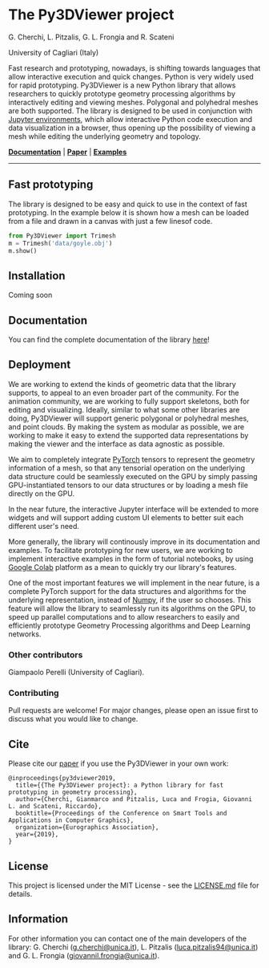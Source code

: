 # The Py3DViewer project
G. Cherchi, L. Pitzalis, G. L. Frongia and R. Scateni

University of Cagliari (Italy)

Fast research and prototyping, nowadays, is shifting towards languages that allow interactive execution and quick changes. Python is very widely used for rapid prototyping. Py3DViewer is a new Python library that allows researchers to quickly prototype geometry processing algorithms by interactively editing and viewing meshes. Polygonal and polyhedral meshes are both supported. The library is designed to be used in conjunction with [Jupyter environments](https://jupyter.org), which allow interactive Python code execution and data visualization in a browser, thus opening up the possibility of viewing a mesh while editing the underlying geometry and topology.

**[Documentation]()** | **[Paper]()** | **[Examples]()**

--------------------------------------------------------------------------------

## Fast prototyping
The library is designed to be easy and quick to use in the context of fast prototyping. In the example below it is shown how a mesh can be loaded from a file and drawn in a canvas with just a few linesof code.

```python
from Py3DViewer import Trimesh
m = Trimesh('data/goyle.obj')
m.show()
```

## Installation

Coming soon

## Documentation

You can find the complete documentation of the library [here]()!

## Deployment

We are working to extend the kinds of geometric data that the library supports, to appeal to an even broader part of the community. For the animation community, we are working to fully support skeletons, both for editing and visualizing. Ideally, similar to what some other libraries are doing, Py3DViewer will support generic polygonal or polyhedral meshes, and point clouds. By making the system as modular as possible, we are working to make it easy to extend the supported data representations by making the viewer and the interface as data agnostic as possible. 

We aim to completely integrate [PyTorch](https://pytorch.org) tensors to represent the geometry information of a mesh, so that any tensorial operation on the underlying data structure could be seamlessly executed on the GPU by simply passing GPU-instantiated tensors to our data structures or by loading a mesh file directly on the GPU. 

In the near future, the interactive Jupyter interface will be extended to more widgets and will support adding custom UI elements to better suit each different user's need. 

More generally, the library will continously improve in its documentation and examples. To facilitate prototyping for new users, we are working to implement interactive examples in the form of tutorial notebooks, by using [Google Colab](https://colab.research.google.com) platform as a mean to quickly try our library's features. 

One of the most important features we will implement in the near future, is a complete PyTorch support for the data structures and algorithms for the underlying representation, instead of [Numpy](https://numpy.org), if the user so chooses. This feature will allow the library to seamlessly run its algorithms on the GPU, to speed up parallel computations and to allow researchers to easily and efficiently prototype Geometry Processing algorithms and Deep Learning networks.

### Other contributors

Giampaolo Perelli (University of Cagliari).

### Contributing

Pull requests are welcome! 
For major changes, please open an issue first to discuss what you would like to change. 

## Cite

Please cite our [paper]() if you use the Py3DViewer in your own work:

```
@inproceedings{py3dviewer2019,
  title={{The Py3DViewer project}: a Python library for fast prototyping in geometry processing},
  author={Cherchi, Gianmarco and Pitzalis, Luca and Frogia, Giovanni L. and Scateni, Riccardo},
  booktitle={Proceedings of the Conference on Smart Tools and Applications in Computer Graphics},
  organization={Eurographics Association},
  year={2019},
}
```

## License

This project is licensed under the MIT License - see the [LICENSE.md](https://github.com/cg3hci/py3DViewer/blob/master/LICENSE) file for details.

## Information

For other information you can contact one of the main developers of the library: G. Cherchi (g.cherchi@unica.it), L. Pitzalis (luca.pitzalis94@unica.it) and G. L. Frongia (giovannil.frongia@unica.it).
